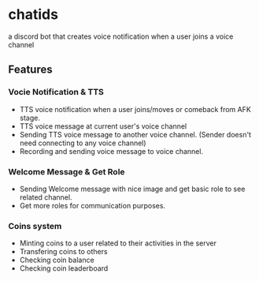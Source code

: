# chatids
a discord bot that creates voice notification when a user joins a voice channel
## Features
### Vocie Notification & TTS
- TTS voice notification when a user joins/moves or comeback from AFK stage.
- TTS voice message at current user's voice channel
- Sending TTS voice message to another voice channel. (Sender doesn't need connecting to any voice channel)
- Recording and sending voice message to voice channel.

### Welcome Message & Get Role
- Sending Welcome message with nice image and get basic role to see related channel.
- Get more roles for communication purposes.
### Coins system
- Minting coins to a user related to their activities in the server
- Transfering coins to others
- Checking coin balance
- Checking coin leaderboard
